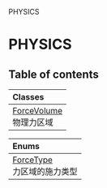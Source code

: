 PHYSICS

# PHYSICS <Badge type="tip" text="Groups" /> <Score text="PHYSICS" />

## Table of contents
| Classes |
| :-----|
| [ForceVolume](../classes/mw.ForceVolume.md) <br> 物理力区域 |


| Enums |
| :-----|
| [ForceType](../enums/mw.ForceType.md) <br> 力区域的施力类型 |

